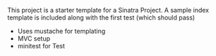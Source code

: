This project is a starter template for a Sinatra Project.  A sample index template is included along with the first test (which should pass)

* Uses mustache for templating
* MVC setup
* minitest for Test